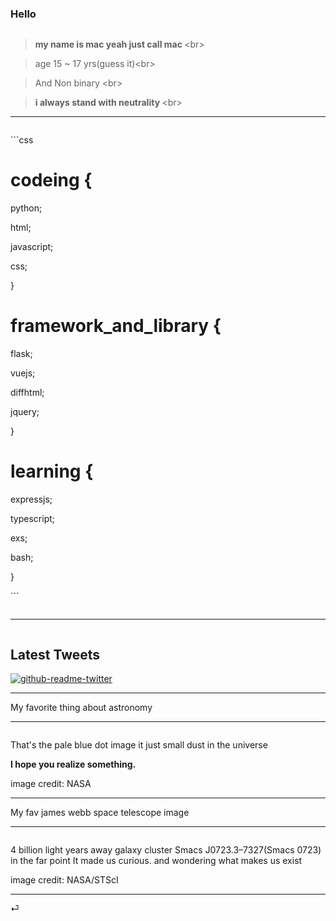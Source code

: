 <!DOCTYPEhtml>
<html>
 <head>                                                                                  </head>
 <body>
  <h3>
   Hello
  </h3>
  <p>
   <img alt="" src="https://komarev.com/ghpvc/?username=flamekung&amp;label=Sussy%20profile%20views&amp;color=ff69b4&amp;style=flat"/>
  </p>
  <blockquote>
   <p>
    <strong>
     my name is mac yeah just call mac
    </strong>
    &lt;br&gt;
   </p>
  </blockquote>
  <blockquote>
   <p>
    age 15 ~ 17 yrs(guess it)&lt;br&gt;
   </p>
  </blockquote>                                                                           <blockquote>
   <p>
    And Non binary &lt;br&gt;
   </p>                                                                                   </blockquote>
  <blockquote>
   <p>
    <strong>
     i always stand with neutrality
    </strong>
    &lt;br&gt;
   </p>
  </blockquote>
  <hr/>
  <p>
   <img alt="" src="https://quotes-github-readme.vercel.app/api?type=vertical&amp;theme=algolia&amp;quote=I+don%27t+know+how+I+got+here+And+do+it+for+what+goal%2C+but+in+the+end+I+have+done+it+and+we+are+winner+if+not+too+weak."/>
  </p>
  <p>
   ```css
  </p>
  <h1>
   codeing {
  </h1>
  <p>                                                                                      python;
  </p>
  <p>
   html;
  </p>
  <p>
   javascript;
  </p>
  <p>
   css;
  </p>
  <p>
   }
  </p>
  <h1>
   framework_and_library {
  </h1>
  <p>
   flask;
  </p>
  <p>
   vuejs;
  </p>
  <p>
   diffhtml;
  </p>
  <p>
   jquery;
  </p>
  <p>
   }
  </p>
  <h1>
   learning {
  </h1>
  <p>
   expressjs;
  </p>
  <p>
   typescript;
  </p>
  <p>
   exs;
  </p>
  <p>
   bash;
  </p>
  <p>
   }
  </p>
  <p>
   ```
  </p>
  <p>
   <img alt="" src="https://github-readme-stats.vercel.app/api/top-langs/?username=FlameKung&amp;theme=tokyonight&amp;hide_border=false&amp;include_all_commits=true&amp;count_private=false&amp;layout=compact"/>
  </p>
  <hr/>
  <p>
   <img alt="" src="https://lanyard.cnrad.dev/api/829156179803504670?theme=dark&amp;bg=f7c1f3&amp;borderRadius=35px&amp;idleMessage=nothing+happened"/>
  </p>
  <h2>
   Latest Tweets
  </h2>
  <p>
   <a href="https://twitter.com/Ifeeling_2008">
    <img alt="github-readme-twitter" src="https://github-readme-twitter.gazf.vercel.app/api?id=Ifeeling_2008&amp;layout=wide"/>
   </a>
  </p>
  <hr/>
  <p>
   My favorite thing about astronomy
  </p>
  <hr/>
  <blockquote>
   <blockquote>
    <blockquote>
    </blockquote>
   </blockquote>
  </blockquote>
  <p>                                                                                      <img alt="" src="https://d2pn8kiwq2w21t.cloudfront.net/original_images/jpegPIA00452.jpg"/>
  </p>
  <p>
   That's the pale blue dot image it just small dust in the universe
  </p>
  <p>
   <strong>
    I hope you realize something.
   </strong>
  </p>
  <p>
   image credit: NASA                                                                     </p>                                                                                    <hr/>
  <p>
   My fav james webb space telescope image
  </p>
  <hr/>
  <blockquote>
   <blockquote>
    <blockquote>
    </blockquote>
   </blockquote>
  </blockquote>
  <p>
   <img alt="" src="STScI-01G8H1NK4W8CJYHF2DDFD1W0DQ.png"/>
  </p>
  <p>
   4 billion light years away galaxy cluster Smacs J0723.3–7327(Smacs 0723) in the far point It made us curious. and wondering what makes us exist
  </p>
  <p>
   image credit: NASA/STScI
  </p>
  <hr/>
 </body>
</html>⏎
